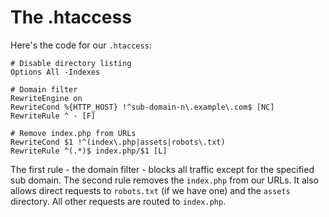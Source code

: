 # The .htaccess

Here's the code for our ``.htaccess``:

    # Disable directory listing
    Options All -Indexes 
    
    # Domain filter
    RewriteEngine on 
    RewriteCond %{HTTP_HOST} !^sub-domain-n\.example\.com$ [NC] 
    RewriteRule ^ - [F] 
    
    # Remove index.php from URLs
    RewriteCond $1 !^(index\.php|assets|robots\.txt) 
    RewriteRule ^(.*)$ index.php/$1 [L]


The first rule - the domain filter - blocks all traffic except for the specified sub domain.
The second rule removes the ``index.php`` from our URLs. It also allows direct requests to ``robots.txt`` (if we have one) and the ``assets`` directory. All other requests are routed to ``index.php``.

